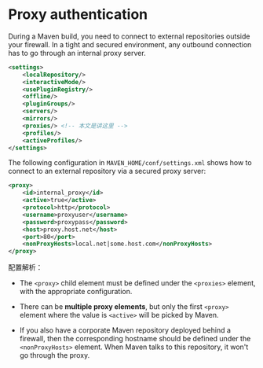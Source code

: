 # Proxy authentication


During a Maven build, you need to connect to external repositories outside your firewall. In a tight and secured environment, any outbound connection has to go through an internal proxy server. 

```xml
<settings>
    <localRepository/>
    <interactiveMode/>
    <usePluginRegistry/>
    <offline/>
    <pluginGroups/>
    <servers/>
    <mirrors/>
    <proxies/> <!-- 本文是讲这里 -->
    <profiles/>
    <activeProfiles/>
</settings>
```

The following configuration in `MAVEN_HOME/conf/settings.xml` shows how to connect to an external repository via a secured proxy server:

```xml
<proxy>
    <id>internal_proxy</id>
    <active>true</active>
    <protocol>http</protocol>
    <username>proxyuser</username>
    <password>proxypass</password>
    <host>proxy.host.net</host>
    <port>80</port>
    <nonProxyHosts>local.net|some.host.com</nonProxyHosts>
</proxy>
```

配置解析：

- The `<proxy>` child element must be defined under the `<proxies>` element, with the
appropriate configuration. 

- There can be **multiple proxy elements**, but only the first `<proxy>` element where the value is `<active>` will be picked by Maven. 

- If you also have a corporate Maven repository deployed behind a firewall, then the corresponding hostname should be defined under the `<nonProxyHosts>` element. When Maven talks to this repository, it won't go through the proxy.



